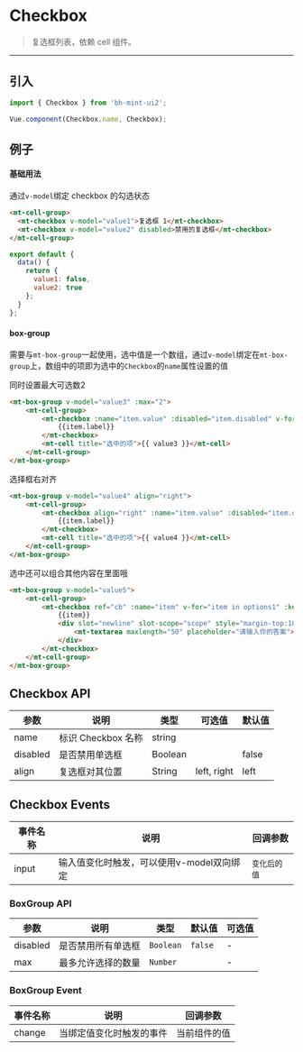 # Checkbox

> 复选框列表，依赖 <router-link to="cell">cell</a> 组件。

-------------

## 引入

```javascript
import { Checkbox } from 'bh-mint-ui2';

Vue.component(Checkbox.name, Checkbox);
```

## 例子

#### 基础用法
通过`v-model`绑定 checkbox 的勾选状态

```html
<mt-cell-group>
  <mt-checkbox v-model="value1">复选框 1</mt-checkbox>
  <mt-checkbox v-model="value2" disabled>禁用的复选框</mt-checkbox>
</mt-cell-group>
```
```javascript
export default {
  data() {
    return {
      value1: false,
      value2: true
    };
  }
};
```

#### box-group

需要与`mt-box-group`一起使用，选中值是一个数组，通过`v-model`绑定在`mt-box-group`上，数组中的项即为选中的`Checkbox`的`name`属性设置的值

同时设置最大可选数2

```html
<mt-box-group v-model="value3" :max="2">
    <mt-cell-group>
        <mt-checkbox :name="item.value" :disabled="item.disabled" v-for="item in options" :key="item.value">
            {{item.label}}
        </mt-checkbox>
        <mt-cell title="选中的项">{{ value3 }}</mt-cell>
    </mt-cell-group>
</mt-box-group>
```


选择框右对齐

```html
<mt-box-group v-model="value4" align="right">
    <mt-cell-group>
        <mt-checkbox align="right" :name="item.value" :disabled="item.disabled" v-for="item in options" :key="item.value">
            {{item.label}}
        </mt-checkbox>
        <mt-cell title="选中的项">{{ value4 }}</mt-cell>
    </mt-cell-group>
</mt-box-group>
```


选中还可以组合其他内容在里面哦

```html
<mt-box-group v-model="value5">
    <mt-cell-group>
        <mt-checkbox ref="cb" :name="item" v-for="item in options1" :key="item">
            {{item}}
            <div slot="newline" slot-scope="scope" style="margin-top:10px" v-if="scope.checked">
                <mt-textarea maxlength="50" placeholder="请输入你的答案"></mt-textarea>
            </div>
        </mt-checkbox>
    </mt-cell-group>
</mt-box-group>
```


## Checkbox API
| 参数 | 说明 | 类型 | 可选值 | 默认值 |
|------|-------|---------|-------|--------|
|name | 标识 Checkbox 名称 | string | | |
|disabled | 是否禁用单选框 | Boolean | | false |
|align| 复选框对其位置| String | left, right | left |


## Checkbox Events
| 事件名称 | 说明 | 回调参数 |
|---------- |-------- |---------- |
| input  | 输入值变化时触发，可以使用v-model双向绑定 | `变化后的值`  |


### BoxGroup API

| 参数 | 说明 | 类型 | 默认值 | 可选值 |
|-----------|-----------|-----------|-------------|-------------|
| disabled | 是否禁用所有单选框 | `Boolean` | `false` | - |
| max | 最多允许选择的数量 | `Number` |  | - |


### BoxGroup Event

| 事件名称 | 说明 | 回调参数 |
|-----------|-----------|-----------|
| change | 当绑定值变化时触发的事件 | 当前组件的值 |


<script>
  export default {
    data: function(){
      return {
        value1:false,
        value2:true,
        value3:["选中禁用的值"],
        value4:[],
        value5:["选项A"],
        options:[
          {
            label: '被禁用',
            value: '值F',
            disabled: true
          },
          {
            label: '选中禁用',
            value: '选中禁用的值',
            disabled: true
          },
          {
            label: '选项A',
            value: '值A'
          },
          {
            label: '选项B',
            value: '值B'
          }
        ],
        options1:['选项A', '选项B', '选项C']
      }
    },
    methods:{
    }
  };
</script>
